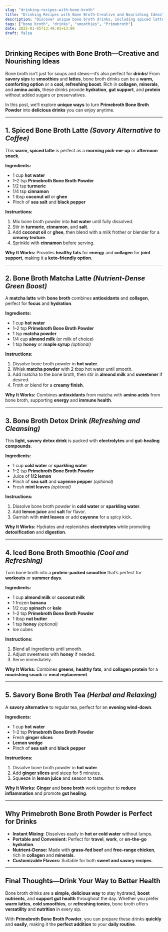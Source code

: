 ```yaml
---
slug: "drinking-recipes-with-bone-broth"
title: "Drinking Recipes with Bone Broth—Creative and Nourishing Ideas"
description: "Discover unique bone broth drinks, including spiced lattes, matcha blends, and detox drinks. Primebroth Bone Broth Powder makes it quick and easy to create nourishing beverages."
tags: ["bone broth", "drinks", "smoothies", "Primebroth"]
date: 2025-01-05T13:48:01+13:00
draft: false
---
```


## Drinking Recipes with Bone Broth—Creative and Nourishing Ideas  
Bone broth isn’t just for soups and stews—it’s also perfect for **drinks**! From **savory sips** to **smoothies** and **lattes**, bone broth drinks can be a **warm, comforting option** or a **cool, refreshing boost**. Rich in **collagen**, **minerals**, and **amino acids**, these drinks provide **hydration**, **gut support**, and **protein** without added sugars or preservatives.  

In this post, we’ll explore **unique ways** to turn **Primebroth Bone Broth Powder** into **delicious drinks** you can enjoy anytime.  

---

## **1. Spiced Bone Broth Latte** *(Savory Alternative to Coffee)*  
This **warm, spiced latte** is perfect as a **morning pick-me-up** or **afternoon snack**.  

**Ingredients:**  
- 1 cup **hot water**  
- 1–2 tsp **Primebroth Bone Broth Powder**  
- 1/2 tsp **turmeric**  
- 1/4 tsp **cinnamon**  
- 1 tbsp **coconut oil** or **ghee**  
- Pinch of **sea salt** and **black pepper**  

**Instructions:**  
1. Mix bone broth powder into **hot water** until fully dissolved.  
2. Stir in **turmeric**, **cinnamon**, and **salt**.  
3. Add **coconut oil** or **ghee**, then blend with a milk frother or blender for a **creamy texture**.  
4. Sprinkle with **cinnamon** before serving.  

**Why It Works:** Provides **healthy fats** for **energy** and **collagen** for **joint support**, making it a **keto-friendly option**.  

---

## **2. Bone Broth Matcha Latte** *(Nutrient-Dense Green Boost)*  
A **matcha latte** with **bone broth** combines **antioxidants** and **collagen**, perfect for **focus** and **hydration**.  

**Ingredients:**  
- 1 cup **hot water**  
- 1–2 tsp **Primebroth Bone Broth Powder**  
- 1 tsp **matcha powder**  
- 1/4 cup **almond milk** (or milk of choice)  
- 1 tsp **honey** or **maple syrup** *(optional)*  

**Instructions:**  
1. Dissolve bone broth powder in **hot water**.  
2. Whisk **matcha powder** with 2 tbsp hot water until smooth.  
3. Add matcha to the bone broth, then stir in **almond milk** and **sweetener** if desired.  
4. Froth or blend for a **creamy finish**.  

**Why It Works:** Combines **antioxidants** from matcha with **amino acids** from bone broth, supporting **energy** and **immune health**.  

---

## **3. Bone Broth Detox Drink** *(Refreshing and Cleansing)*  
This **light, savory detox drink** is packed with **electrolytes** and **gut-healing compounds**.  

**Ingredients:**  
- 1 cup **cold water** or **sparkling water**  
- 1–2 tsp **Primebroth Bone Broth Powder**  
- Juice of **1/2 lemon**  
- Pinch of **sea salt** and **cayenne pepper** *(optional)*  
- Fresh **mint leaves** *(optional)*  

**Instructions:**  
1. Dissolve bone broth powder in **cold water** or **sparkling water**.  
2. Add **lemon juice** and **salt** for flavor.  
3. Garnish with **mint leaves** or add **cayenne** for a spicy kick.  

**Why It Works:** Hydrates and replenishes **electrolytes** while promoting **detoxification** and **digestion**.  

---

## **4. Iced Bone Broth Smoothie** *(Cool and Refreshing)*  
Turn bone broth into a **protein-packed smoothie** that’s perfect for **workouts** or **summer days**.  

**Ingredients:**  
- 1 cup **almond milk** or **coconut milk**  
- 1 frozen **banana**  
- 1/2 cup **spinach** or **kale**  
- 1–2 tsp **Primebroth Bone Broth Powder**  
- 1 tbsp **nut butter**  
- 1 tsp **honey** *(optional)*  
- Ice cubes  

**Instructions:**  
1. Blend all ingredients until smooth.  
2. Adjust sweetness with **honey** if needed.  
3. Serve immediately.  

**Why It Works:** Combines **greens**, **healthy fats**, and **collagen protein** for a **nourishing snack** or **meal replacement**.  

---

## **5. Savory Bone Broth Tea** *(Herbal and Relaxing)*  
A **savory alternative** to regular tea, perfect for an **evening wind-down**.  

**Ingredients:**  
- 1 cup **hot water**  
- 1–2 tsp **Primebroth Bone Broth Powder**  
- Fresh **ginger slices**  
- **Lemon wedge**  
- Pinch of **sea salt** and **black pepper**  

**Instructions:**  
1. Dissolve bone broth powder in **hot water**.  
2. Add **ginger slices** and steep for 5 minutes.  
3. Squeeze in **lemon juice** and season to taste.  

**Why It Works:** **Ginger** and **bone broth** work together to **reduce inflammation** and promote **gut healing**.  

---

## **Why Primebroth Bone Broth Powder is Perfect for Drinks**  
- **Instant Mixing:** Dissolves easily in **hot or cold water** without lumps.  
- **Portable and Convenient:** Perfect for **travel**, **work**, or **on-the-go hydration**.  
- **Nutrient-Dense:** Made with **grass-fed beef** and **free-range chicken**, rich in **collagen** and **minerals**.  
- **Customizable Flavors:** Suitable for both **sweet and savory recipes**.  

---

## **Final Thoughts—Drink Your Way to Better Health**  
Bone broth drinks are a **simple, delicious way** to stay hydrated, **boost nutrients**, and **support gut health** throughout the day. Whether you prefer **warm lattes**, **cold smoothies**, or **refreshing tonics**, bone broth offers **versatility** and **nutrition** in every sip.  

With **Primebroth Bone Broth Powder**, you can prepare these drinks **quickly** and **easily**, making it the **perfect addition** to your **daily routine**.  
